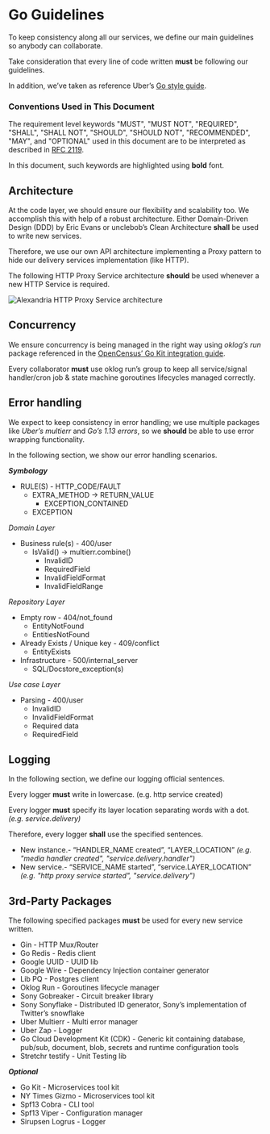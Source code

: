 # Go Guidelines
To keep consistency along all our services, we define our main guidelines so anybody can collaborate.

Take consideration that every line of code written **must** be following our guidelines.

In addition, we’ve taken as reference Uber’s [Go style guide](https://github.com/uber-go/guide/blob/master/style.md).

### Conventions Used in This Document
The requirement level keywords "MUST", "MUST NOT", "REQUIRED", "SHALL", "SHALL NOT", "SHOULD", "SHOULD NOT", "RECOMMENDED", "MAY", and "OPTIONAL" used in this document are to be interpreted as described in [RFC 2119](https://www.ietf.org/rfc/rfc2119.txt).

In this document, such keywords are highlighted using **bold** font.

## Architecture
At the code layer, we should ensure our flexibility and scalability too. We accomplish this with help of a robust architecture.
Either Domain-Driven Design (DDD) by Eric Evans or unclebob’s Clean Architecture **shall** be used to write new services.

Therefore, we use our own API architecture implementing a Proxy pattern to hide our delivery services implementation (like HTTP).

The following HTTP Proxy Service architecture **should** be used whenever a new HTTP Service is required.

![Alexandria HTTP Proxy Service architecture](https://raw.githubusercontent.com/maestre3d/alexandria/master/docs/Alexandria_http_service.png "Alexandria HTTP Proxy Service architecture")


## Concurrency
We ensure concurrency is being managed in the right way using _oklog’s run_ package referenced in the [OpenCensus’ Go Kit integration guide](https://opencensus.io/integrations/go_kit/).

Every collaborator **must** use oklog run’s group to keep all service/signal handler/cron job & state machine goroutines lifecycles managed correctly.

## Error handling
We expect to keep consistency in error handling; we use multiple packages like _Uber’s multierr_ and _Go’s 1.13 errors_, so we **should** be able to use error wrapping functionality.

In the following section, we show our error handling scenarios.

_**Symbology**_

- RULE(S) - HTTP_CODE/FAULT
    - EXTRA_METHOD -> RETURN_VALUE
        - EXCEPTION_CONTAINED
    - EXCEPTION

_Domain Layer_
- Business rule(s) - 400/user
    - IsValid() -> multierr.combine()
        - InvalidID
        - RequiredField
        - InvalidFieldFormat
        - InvalidFieldRange

_Repository Layer_
- Empty row - 404/not_found
    - EntityNotFound
    - EntitiesNotFound
- Already Exists / Unique key - 409/conflict
    - EntityExists
- Infrastructure - 500/internal_server
    - SQL/Docstore_exception(s)

_Use case Layer_
- Parsing - 400/user
    - InvalidID
    - InvalidFieldFormat
    - Required data
    - RequiredField


## Logging
In the following section, we define our logging official sentences.

Every logger **must** write in lowercase. (e.g. http service created)

Every logger **must** specify its layer location separating words with a dot.
_(e.g. service.delivery)_

Therefore, every logger **shall** use the specified sentences.
- New instance.- “HANDLER_NAME created”, “LAYER_LOCATION” _(e.g. "media handler created", "service.delivery.handler")_
- New service.- “SERVICE_NAME started”, “service.LAYER_LOCATION” _(e.g. "http proxy service started", "service.delivery")_

## 3rd-Party Packages
The following specified packages **must** be used for every new service written.
- Gin - HTTP Mux/Router
- Go Redis - Redis client
- Google UUID - UUID lib
- Google Wire - Dependency Injection container generator
- Lib PQ - Postgres client
- Oklog Run - Goroutines lifecycle manager
- Sony Gobreaker - Circuit breaker library
- Sony Sonyflake - Distributed ID generator, Sony’s implementation of Twitter’s snowflake
- Uber Multierr - Multi error manager
- Uber Zap - Logger
- Go Cloud Development Kit (CDK) - Generic kit containing database, pub/sub, document, blob, 
secrets and runtime configuration tools
- Stretchr testify - Unit Testing lib

_**Optional**_
- Go Kit - Microservices tool kit
- NY Times Gizmo - Microservices tool kit
- Spf13 Cobra - CLI tool
- Spf13 Viper - Configuration manager
- Sirupsen Logrus - Logger
